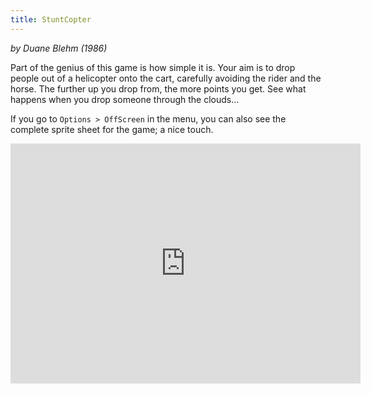 ```yaml
---
title: StuntCopter
---
```

*by Duane Blehm (1986)*

Part of the genius of this game is how simple it is.
Your aim is to drop people out of a helicopter onto
the cart, carefully avoiding the rider and the horse.
The further up you drop from, the more points you
get. See what happens when you drop someone through
the clouds...

If you go to `Options > OffScreen` in the menu, you
can also see the complete sprite sheet for the game;
a nice touch.

<iframe src="https://archive.org/embed/TheDuaneBlehmCollection" width="560" height="384" frameborder="0" webkitallowfullscreen="true" mozallowfullscreen="true" allowfullscreen></iframe>


